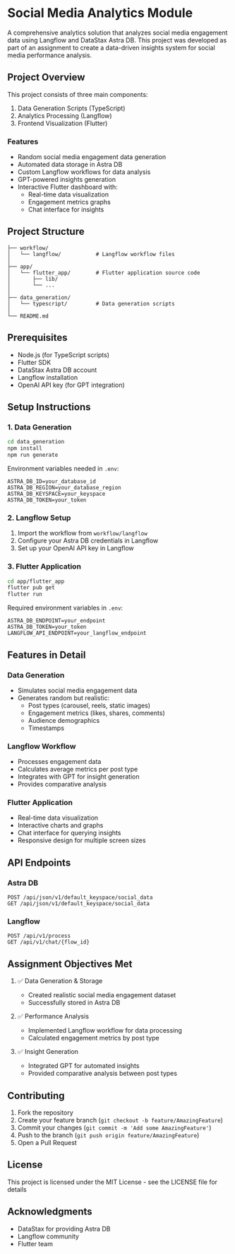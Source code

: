 # Social Media Analytics Module

A comprehensive analytics solution that analyzes social media engagement data using Langflow and DataStax Astra DB. This project was developed as part of an assignment to create a data-driven insights system for social media performance analysis.

## Project Overview

This project consists of three main components:
1. Data Generation Scripts (TypeScript)
2. Analytics Processing (Langflow)
3. Frontend Visualization (Flutter)

### Features

- Random social media engagement data generation
- Automated data storage in Astra DB
- Custom Langflow workflows for data analysis
- GPT-powered insights generation
- Interactive Flutter dashboard with:
  - Real-time data visualization
  - Engagement metrics graphs
  - Chat interface for insights

## Project Structure

```
├── workflow/
│   └── langflow/           # Langflow workflow files
│
├── app/
│   └── flutter_app/        # Flutter application source code
│       ├── lib/
│       └── ...
│
├── data_generation/
│   └── typescript/         # Data generation scripts
│
└── README.md
```

## Prerequisites

- Node.js (for TypeScript scripts)
- Flutter SDK
- DataStax Astra DB account
- Langflow installation
- OpenAI API key (for GPT integration)

## Setup Instructions

### 1. Data Generation

```bash
cd data_generation
npm install
npm run generate
```

Environment variables needed in `.env`:
```
ASTRA_DB_ID=your_database_id
ASTRA_DB_REGION=your_database_region
ASTRA_DB_KEYSPACE=your_keyspace
ASTRA_DB_TOKEN=your_token
```

### 2. Langflow Setup

1. Import the workflow from `workflow/langflow`
2. Configure your Astra DB credentials in Langflow
3. Set up your OpenAI API key in Langflow

### 3. Flutter Application

```bash
cd app/flutter_app
flutter pub get
flutter run
```

Required environment variables in `.env`:
```
ASTRA_DB_ENDPOINT=your_endpoint
ASTRA_DB_TOKEN=your_token
LANGFLOW_API_ENDPOINT=your_langflow_endpoint
```

## Features in Detail

### Data Generation
- Simulates social media engagement data
- Generates random but realistic:
  - Post types (carousel, reels, static images)
  - Engagement metrics (likes, shares, comments)
  - Audience demographics
  - Timestamps

### Langflow Workflow
- Processes engagement data
- Calculates average metrics per post type
- Integrates with GPT for insight generation
- Provides comparative analysis

### Flutter Application
- Real-time data visualization
- Interactive charts and graphs
- Chat interface for querying insights
- Responsive design for multiple screen sizes

## API Endpoints

### Astra DB
```
POST /api/json/v1/default_keyspace/social_data
GET /api/json/v1/default_keyspace/social_data
```

### Langflow
```
POST /api/v1/process
GET /api/v1/chat/{flow_id}
```

## Assignment Objectives Met

1. ✅ Data Generation & Storage
   - Created realistic social media engagement dataset
   - Successfully stored in Astra DB

2. ✅ Performance Analysis
   - Implemented Langflow workflow for data processing
   - Calculated engagement metrics by post type

3. ✅ Insight Generation
   - Integrated GPT for automated insights
   - Provided comparative analysis between post types

## Contributing

1. Fork the repository
2. Create your feature branch (`git checkout -b feature/AmazingFeature`)
3. Commit your changes (`git commit -m 'Add some AmazingFeature'`)
4. Push to the branch (`git push origin feature/AmazingFeature`)
5. Open a Pull Request

## License

This project is licensed under the MIT License - see the LICENSE file for details

## Acknowledgments

- DataStax for providing Astra DB
- Langflow community
- Flutter team